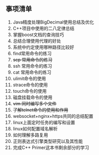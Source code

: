 ## 事项清单
1. Java精度处理BigDecimal使用总结及优化
1. C++项目中使用的二八定律总结
1. 掌握boost文档的查询技巧
1. 总结合理使用代理的好处
1. 系统中约定使用哪种路径比较好
1. find常用命令的练习
1. ~~scp 常用命令的练习~~
1. ssh 常用命令的练习
1. cat 常用命令的练习
1. ulimit命令的使用
1. strace命令的使用
1. touch命令的使用
1. 磁盘挂载命令的使用
1. ~~vim 同时编写多个文件~~
1. ~~了解telnet命令的使用和作用~~
1. websocket+nginx+https共同的总结配置
1. linux上面定时任务的编写和设置
1. linux如何配置域名解析
1. 如何理解多路复用
1. 正则表达式引擎类型研究以及其性能
1. 完成C++ Primer这本书剩余部分的学习




